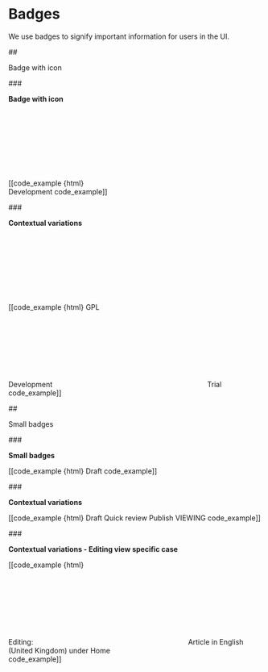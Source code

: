 # Badges

We use badges to signify important information for users in the UI.

##<div class="mgt-3 header-line">Badge with icon</div>

###<div class="mgt-minus-2"></div>
**<div class="mgt-minus-5 mgb-3">Badge with icon</div>**
<div class="ez-guidelines-badges mgt-3">
[[code_example {html}
<span class="badge badge-warning ez-badge">
    <svg class="ez-icon ez-icon--small">
        <use xmlns:xlink="http://www.w3.org/1999/xlink" xlink:href="../../ez-icons.svg#warning"></use>
    </svg>
    Development
</span>
code_example]]
</div>

###<div class="mgt-minus-2"></div>
**<div class="mgb-3">Contextual variations</div>**
<div class="ez-guidelines-badges ez-guidelines-badges--sample mgt-3">
[[code_example {html}
<span class="badge badge-info ez-badge">GPL</span>
<span class="badge badge-warning ez-badge">
    <svg class="ez-icon ez-icon--small">
        <use xmlns:xlink="http://www.w3.org/1999/xlink" xlink:href="../../ez-icons.svg#warning"></use>
    </svg>
    Development
</span>
<span class="badge badge-danger ez-badge">
    <svg class="ez-icon ez-icon--small">
        <use xmlns:xlink="http://www.w3.org/1999/xlink" xlink:href="../../ez-icons.svg#warning"></use>
    </svg>
    Trial
</span>
code_example]]
</div>

##<div class="mgt-3 header-line">Small badges</div>

###<div class="mgt-minus-2"></div>
**<div class="mgt-minus-5 mgb-3">Small badges</div>**
<div class="ez-guidelines-badges">
[[code_example {html}
<span class="badge badge-secondary ez-badge ez-badge--small">Draft</span>
code_example]]
</div>

###<div class="mgt-minus-2"></div>
**<div class="mgb-3">Contextual variations</div>**
<div class="ez-guidelines-badges">
[[code_example {html}
<span class="badge badge-secondary ez-badge ez-badge--small">Draft</span>
<span class="badge badge-secondary ez-badge ez-badge--small">Quick review</span>
<span class="badge badge-secondary ez-badge ez-badge--small">Publish</span>
<span class="badge badge-warning ez-badge ez-badge--small">VIEWING</span>
code_example]]
</div>

###<div class="mgt-minus-2"></div>
**<div class="mgb-3">Contextual variations - Editing view specific case</div>**
<div class="ez-guidelines-badges--sample-contextual">
[[code_example {html}
<div class="ez-details-items">
<span class="ez-details-items__connector">Editing:</span>
<span class="ez-badge ez-badge--small ez-details-items__pill ez-details-items__pill--content-type">
    <svg class="ez-icon ez-icon--small">
        <use xmlns:xlink="http://www.w3.org/1999/xlink" xlink:href="../../ez-icons.svg#article"></use>
    </svg>
    Article
</span>
<span class="ez-details-items__connector ez-details-items__connector--small">in</span>
<span class="ez-badge ez-badge--small ez-details-items__pill ez-details-items__pill--language">English (United Kingdom)</span>
<span class="ez-details-items__connector ez-details-items__connector--small">under</span>
<span class="ez-badge ez-badge--small ez-details-items__pill ez-details-items__pill--location">Home</span>
</div>
code_example]]
</div>
